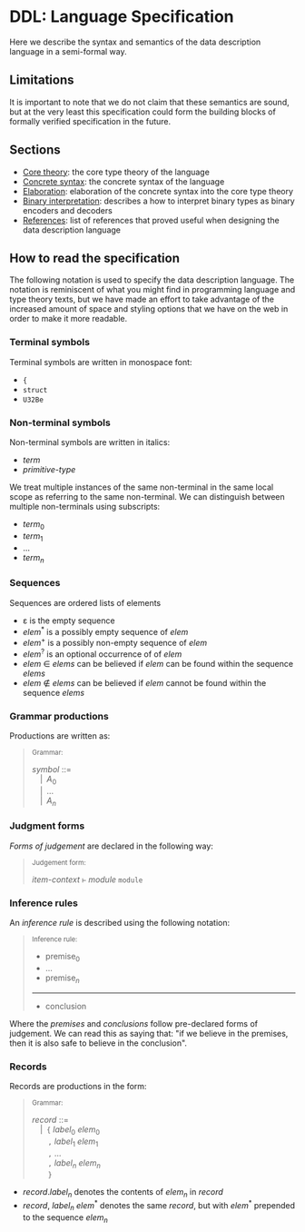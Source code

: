 # DDL: Language Specification

Here we describe the syntax and semantics of the data description language in a
semi-formal way.

## Limitations

It is important to note that we do not claim that these semantics are sound,
but at the very least this specification could form the building blocks of
formally verified specification in the future.

## Sections

-   [Core theory](./specification/core-theory.md):
    the core type theory of the language
-   [Concrete syntax](./specification/concrete-syntax.md):
    the concrete syntax of the language
-   [Elaboration](./specification/elaboration.md):
    elaboration of the concrete syntax into the core type theory
-   [Binary interpretation](./binary-interpretation.md):
    describes a how to interpret binary types as binary encoders and decoders
-   [References](./binary-interpretation.md):
    list of references that proved useful when designing the data description language

## How to read the specification

The following notation is used to specify the data description language.
The notation is reminiscent of what you might find in programming language and
type theory texts, but we have made an effort to take advantage of the increased
amount of space and styling options that we have on the web in order to make
it more readable.

### Terminal symbols

Terminal symbols are written in monospace font:

-   `{`
-   `struct`
-   `U32Be`

### Non-terminal symbols

Non-terminal symbols are written in italics:

-   _term_
-   _primitive-type_

We treat multiple instances of the same non-terminal in the same local scope
as referring to the same non-terminal.
We can distinguish between multiple non-terminals using subscripts:

-   _term_<sub>0</sub>
-   _term_<sub>1</sub>
-   &hellip;
-   _term_<sub>_n_</sub>

### Sequences

Sequences are ordered lists of elements

-   ε is the empty sequence
-   _elem_<sup>\*</sup> is a possibly empty sequence of _elem_
-   _elem_<sup>\+</sup> is a possibly non-empty sequence of _elem_
-   _elem_<sup>?</sup> is an optional occurrence of of _elem_
-   _elem_ ∈ _elems_ can be believed if _elem_ can be found within the sequence _elems_
-   _elem_ ∉ _elems_ can be believed if _elem_ cannot be found within the sequence _elems_

### Grammar productions

Productions are written as:

> <sub>Grammar:</sub>
>
> _symbol_ ::=\
> &emsp;|&ensp;_A_<sub>0</sub>\
> &emsp;|&ensp;&hellip;\
> &emsp;|&ensp;_A_<sub>_n_</sub>

### Judgment forms

_Forms of judgement_ are declared in the following way:

> <sub>Judgement form:</sub>
>
>  _item-context_ `⊢` _module_ `module`

### Inference rules

An _inference rule_ is described using the following notation:

> <sub>Inference rule:</sub>
>
> - premise<sub>0</sub>
> - &hellip;
> - premise<sub>_n_</sub>
> ----------------------------------------------------------------------------------------------
> - conclusion

Where the _premises_ and _conclusions_ follow pre-declared forms of judgement.
We can read this as saying that:
"if we believe in the premises, then it is also safe to believe in the conclusion".

### Records

Records are productions in the form:

> <sub>Grammar:</sub>
>
> _record_ ::=\
> &emsp;|&ensp;`{` _label_<sub>0</sub> _elem_<sub>0</sub>\
> &emsp;&emsp;`,` _label_<sub>1</sub> _elem_<sub>1</sub>\
> &emsp;&emsp;`,` &hellip;\
> &emsp;&emsp;`,` _label_<sub>_n_</sub> _elem_<sub>_n_</sub> \
> &emsp;&emsp;`}`

- _record_._label_<sub>_n_</sub> denotes the contents of _elem_<sub>_n_</sub> in _record_
- _record_, _label_<sub>_n_</sub> _elem_<sup>\*</sup> denotes the same _record_, but with _elem_<sup>\*</sup> prepended to the sequence _elem_<sub>_n_</sub>
